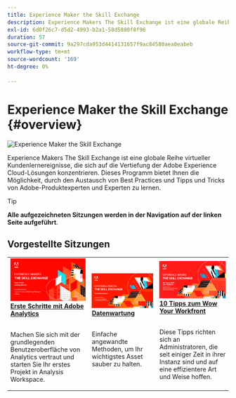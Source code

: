 ```yaml
---
title: Experience Maker the Skill Exchange
description: Experience Makers The Skill Exchange ist eine globale Reihe virtueller Kundenlernereignisse, die sich auf die Vertiefung der Adobe Experience Cloud-Lösungen konzentrieren.
exl-id: 6d0f26c7-d5d2-4993-b2a1-58d5880f8f96
duration: 57
source-git-commit: 9a297cda953d4414131657f9ac84580aea0eabeb
workflow-type: tm+mt
source-wordcount: '169'
ht-degree: 0%

---
```


# Experience Maker the Skill Exchange {#overview}

<img alt="Experience Maker the Skill Exchange" src="https://cdn.experienceleague.adobe.com/thumb/the-skill-exchange.png" />

Experience Makers The Skill Exchange ist eine globale Reihe virtueller Kundenlernereignisse, die sich auf die Vertiefung der Adobe Experience Cloud-Lösungen konzentrieren. Dieses Programm bietet Ihnen die Möglichkeit, durch den Austausch von Best Practices und Tipps und Tricks von Adobe-Produktexperten und Experten zu lernen.

>[!TIP]
>
>**Alle aufgezeichneten Sitzungen werden in der Navigation auf der linken Seite aufgeführt**.

<div id="recs-overview-body-1"></div>
<div id="recs-overview-body-2"></div>
<div id="recs-overview-body-3"></div>
<div id="recs-overview-body-4"></div>
<div id="recs-overview-body-5"></div>
<div id="recs-overview-body-6"></div>

<div id="past-events">


</div>

## Vorgestellte Sitzungen

<table>
  <tr>
   <td>
      <a href="analytics/jun2021/getting-started.md">
      <img alt="Analytics - Erste Schritte" src="./assets/analytics-getting-started.png"/>
      </a>
      <div>
         <a href="analytics/jun2021/getting-started.md"><strong>Erste Schritte mit Adobe Analytics</strong></a>
<!---         <br/><em>foo</em> -->
      </div>
      <p>
        <br/>
         Machen Sie sich mit der grundlegenden Benutzeroberfläche von Analytics vertraut und starten Sie Ihr erstes Projekt in Analysis Workspace.
      </p>
    </td>
   <td>
      <a href="marketo/feb2022/data-maintenance.md">
      <img alt="Datenwartung" src="./assets/data-maintenance.png"/>
      </a>
      <div>
         <a href="marketo/feb2022/data-maintenance.md"><strong>Datenwartung</strong></a>
<!---         <br/><em>foo</em> -->
      </div>
      <p>
        <br/>
         Einfache angewandte Methoden, um Ihr wichtigstes Asset sauber zu halten.
      </p>
    </td>
   <td>
      <a href="workfront/apr2022/ten-tips.md">
      <img alt="10 Tipps zum Wow Your Workfront" src="./assets/workfront-10-tips.png"/>
      </a>
      <div>
         <a href="workfront/apr2022/ten-tips.md"><strong>10 Tipps zum Wow Your Workfront</strong></a>
<!---         <br/><em>foo</em> -->
      </div>
      <p>
        <br/>
         Diese Tipps richten sich an Administratoren, die seit einiger Zeit in ihrer Instanz sind und auf eine effizientere Art und Weise hoffen.
      </p>
    </td>
  </tr>
</table>
